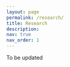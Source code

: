 ```yaml
---
layout: page
permalink: /research/
title: Research
description: 
nav: true
nav_order: 1
---
```

To be updated